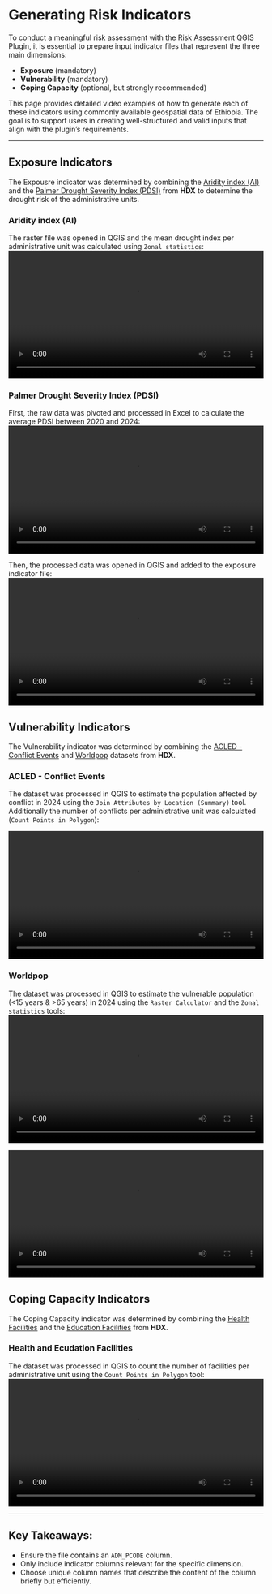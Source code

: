 # Generating Risk Indicators

To conduct a meaningful risk assessment with the Risk Assessment QGIS Plugin, it is essential to prepare input indicator files that represent the three main dimensions:

- **Exposure** (mandatory)
- **Vulnerability** (mandatory)
- **Coping Capacity** (optional, but strongly recommended)

This page provides detailed video examples of how to generate each of these indicators using commonly available geospatial data of Ethiopia. The goal is to support users in creating well-structured and valid inputs that align with the plugin’s requirements.

---

## Exposure Indicators

The Expousre indicator was determined by combining the [Aridity index (AI)](https://data.humdata.org/dataset/icpac-geonode-ethiopia-aridity) and the [Palmer Drought Severity Index (PDSI)](https://data.humdata.org/dataset/ethiopia-palmer-drought-severity-index-pdsi-2020-2024) from **HDX** to determine the drought risk of the administrative units.

### Aridity index (AI)

The raster file was opened in QGIS and the mean drought index per administrative unit was calculated using `Zonal statistics`:
<video width="100%" controls src="https://github.com/GIScience/gis-training-resource-center/raw/main/fig/AI_exposure_indicator.mp4"></video>

### Palmer Drought Severity Index (PDSI)

First, the raw data was pivoted and processed in Excel to calculate the average PDSI between 2020 and 2024:
<video width="100%" controls src="https://github.com/GIScience/gis-training-resource-center/raw/main/fig/PDSI_exposure_indicator.mp4"></video>

Then, the processed data was opened in QGIS and added to the exposure indicator file:
<video width="100%" controls src="https://github.com/GIScience/gis-training-resource-center/raw/main/fig/PDSI_exposure_indicator_2.mp4"></video>


## Vulnerability Indicators

The Vulnerability indicator was determined by combining the [ACLED - Conflict Events](https://data.humdata.org/dataset/ethiopia-acled-conflict-data) and [Worldpop](https://data.humdata.org/dataset/worldpop-age-and-gender-structures-2015-2030-eth) datasets from **HDX**.

### ACLED - Conflict Events

The dataset was processed in QGIS to estimate the population affected by conflict in 2024 using the `Join Attributes by Location (Summary)` tool. Additionally the number of conflicts per administrative unit was calculated (`Count Points in Polygon`):

<video width="100%" controls src="https://github.com/GIScience/gis-training-resource-center/raw/main/fig/ACLED_vulnerability_indicator.mp4"></video>

### Worldpop

The dataset was processed in QGIS to estimate the vulnerable population (<15 years & >65 years) in 2024 using the `Raster Calculator` and the `Zonal statistics` tools: 
<video width="100%" controls src="https://github.com/GIScience/gis-training-resource-center/raw/main/fig/worldpop_vulnerability_indicator_1.mp4"></video>

<video width="100%" controls src="https://github.com/GIScience/gis-training-resource-center/raw/main/fig/worldpop_vulnerability_indicator_2.mp4"></video>



## Coping Capacity Indicators

The Coping Capacity indicator was determined by combining the [Health Facilities](https://data.humdata.org/dataset/hotosm_eth_health_facilities) and the [Education Facilities](https://data.humdata.org/dataset/hotosm_eth_education_facilities) from **HDX**.

### Health and Ecudation Facilities

The dataset was processed in QGIS to count the number of facilities per administrative unit using the `Count Points in Polygon` tool:
<video width="100%" controls src="https://github.com/GIScience/gis-training-resource-center/raw/main/fig/Coping_indicator.mp4"></video>

---

## Key Takeaways:
- Ensure the file contains an `ADM_PCODE` column.
- Only include indicator columns relevant for the specific dimension.
- Choose unique column names that describe the content of the column briefly but efficiently.
